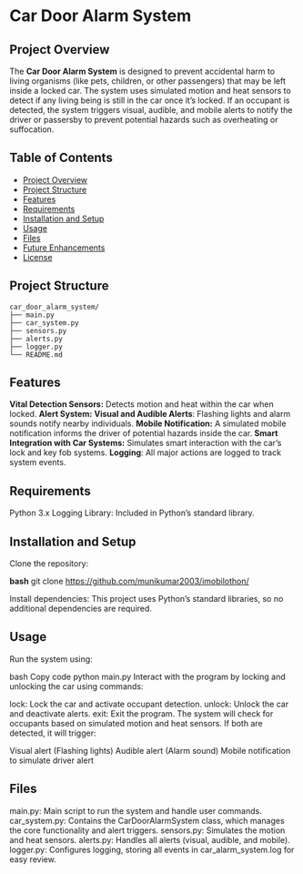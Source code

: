 # Car Door Alarm System

## Project Overview

The **Car Door Alarm System** is designed to prevent accidental harm to living organisms (like pets, children, or other passengers) that may be left inside a locked car. The system uses simulated motion and heat sensors to detect if any living being is still in the car once it’s locked. If an occupant is detected, the system triggers visual, audible, and mobile alerts to notify the driver or passersby to prevent potential hazards such as overheating or suffocation.

## Table of Contents

- [Project Overview](#project-overview)
- [Project Structure](#project-structure)
- [Features](#features)
- [Requirements](#requirements)
- [Installation and Setup](#installation-and-setup)
- [Usage](#usage)
- [Files](#files)
- [Future Enhancements](#future-enhancements)
- [License](#license)

## Project Structure
```plaintext
car_door_alarm_system/
├── main.py
├── car_system.py
├── sensors.py
├── alerts.py
├── logger.py
└── README.md
```
## Features
**Vital Detection Sensors:** Detects motion and heat within the car when locked.
**Alert System:**
**Visual and Audible Alerts**: Flashing lights and alarm sounds notify nearby individuals.
**Mobile Notification:** A simulated mobile notification informs the driver of potential hazards inside the car.
**Smart Integration with Car Systems:** Simulates smart interaction with the car’s lock and key fob systems.
**Logging**: All major actions are logged to track system events.

## Requirements
Python 3.x
Logging Library: Included in Python’s standard library.

## Installation and Setup
Clone the repository:

**bash**
git clone https://github.com/munikumar2003/imobilothon/


Install dependencies:
This project uses Python’s standard libraries, so no additional dependencies are required.

## Usage
Run the system using:

bash
Copy code
python main.py
Interact with the program by locking and unlocking the car using commands:

lock: Lock the car and activate occupant detection.
unlock: Unlock the car and deactivate alerts.
exit: Exit the program.
The system will check for occupants based on simulated motion and heat sensors. If both are detected, it will trigger:

Visual alert (Flashing lights)
Audible alert (Alarm sound)
Mobile notification to simulate driver alert

## Files
main.py: Main script to run the system and handle user commands.
car_system.py: Contains the CarDoorAlarmSystem class, which manages the core functionality and alert triggers.
sensors.py: Simulates the motion and heat sensors.
alerts.py: Handles all alerts (visual, audible, and mobile).
logger.py: Configures logging, storing all events in car_alarm_system.log for easy review.
